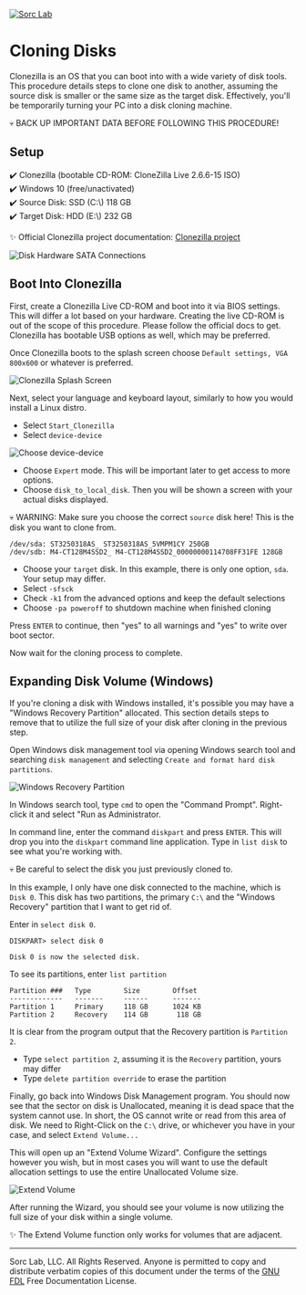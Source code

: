 [![Sorc Lab](/SorcLabLogo_White.png)](https://sorc-lab.github.io/)

# Cloning Disks
Clonezilla is an OS that you can boot into with a wide variety of disk tools. This procedure details steps to clone one
disk to another, assuming the source disk is smaller or the same size as the target disk. Effectively, you'll be
temporarily turning your PC into a disk cloning machine.

:skull: BACK UP IMPORTANT DATA BEFORE FOLLOWING THIS PROCEDURE!


## Setup
:heavy_check_mark: Clonezilla (bootable CD-ROM: CloneZilla Live 2.6.6-15 ISO)\
:heavy_check_mark: Windows 10 (free/unactivated)\
:heavy_check_mark: Source Disk: SSD (C:\\) 118 GB\
:heavy_check_mark: Target Disk: HDD (E:\\) 232 GB

:sparkles: Official Clonezilla project documentation:
[Clonezilla project](https://clonezilla.org/show-live-doc-content.php?topic=clonezilla-live/doc/03_Disk_to_disk_clone)

![Disk Hardware SATA Connections](/blog/assets/cloning-disks/cloning-disks-setup.jpg)


## Boot Into Clonezilla
First, create a Clonezilla Live CD-ROM and boot into it via BIOS settings. This will differ a lot based on your hardware.
Creating the live CD-ROM is out of the scope of this procedure. Please follow the official docs to get. Clonezilla has
bootable USB options as well, which may be preferred.

Once Clonezilla boots to the splash screen choose `Default settings, VGA 800x600` or whatever is preferred.

![Clonezilla Splash Screen](/blog/assets/cloning-disks/ocs-01-bootmenu.png)

Next, select your language and keyboard layout, similarly to how you would install a Linux distro.
- Select `Start_Clonezilla`
- Select `device-device`

![Choose device-device](/blog/assets/cloning-disks/ocs-05-2-device-device-clone.png)

- Choose `Expert` mode. This will be important later to get access to more options.
- Choose `disk_to_local_disk`. Then you will be shown a screen with your actual disks displayed.

:skull: WARNING: Make sure you choose the correct `source` disk here! This is the disk you want to clone from.

```
/dev/sda: ST3250318AS_ ST3250318AS_5VMPM1CY 250GB
/dev/sdb: M4-CT128M4SSD2_ M4-CT128M4SSD2_00000000114708FF31FE 128GB
```

- Choose your `target` disk. In this example, there is only one option, `sda`. Your setup may differ.
- Select `-sfsck`
- Check `-k1` from the advanced options and keep the default selections
- Choose `-pa poweroff` to shutdown machine when finished cloning

Press `ENTER` to continue, then "yes" to all warnings and "yes" to write over boot sector.

Now wait for the cloning process to complete.


## Expanding Disk Volume (Windows)
If you're cloning a disk with Windows installed, it's possible you may have a "Windows Recovery Partition" allocated.
This section details steps to remove that to utilize the full size of your disk after cloning in the previous step.

Open Windows disk management tool via opening Windows search tool and searching `disk management` and selecting
`Create and format hard disk partitions`.

![Windows Recovery Partition](/blog/assets/cloning-disks/Screenshot-2022-03-08-133142.png)

In Windows search tool, type `cmd` to open the "Command Prompt". Right-click it and select "Run as Administrator.

In command line, enter the command `diskpart` and press `ENTER`. This will drop you into the `diskpart` command line
application. Type in `list disk` to see what you're working with.

:skull: Be careful to select the disk you just previously cloned to.

In this example, I only have one disk connected to the machine, which is `Disk 0`. This disk has two partitions, the
primary `C:\` and the "Windows Recovery" partition that I want to get rid of.

Enter in `select disk 0`.

```
DISKPART> select disk 0

Disk 0 is now the selected disk.
```

To see its partitions, enter `list partition`

```
Partition ###   Type        Size        Offset
-------------   -------     ------      -------
Partition 1     Primary     118 GB      1024 KB
Partition 2     Recovery    114 GB       118 GB
```

It is clear from the program output that the Recovery partition is `Partition 2`.

- Type `select partition 2`, assuming it is the `Recovery` partition, yours may differ
- Type `delete partition override` to erase the partition

Finally, go back into Windows Disk Management program. You should now see that the sector on disk is Unallocated,
meaning it is dead space that the system cannot use. In short, the OS cannot write or read from this area of disk. We
need to Right-Click on the `C:\` drive, or whichever you have in your case, and select `Extend Volume...`

This will open up an "Extend Volume Wizard". Configure the settings however you wish, but in most cases you will want to
use the default allocation settings to use the entire Unallocated Volume size.

![Extend Volume](/blog/assets/cloning-disks/Screenshot-2022-03-12-134009.png)

After running the Wizard, you should see your volume is now utilizing the full size of your disk within a single volume.

:sparkles: The Extend Volume function only works for volumes that are adjacent.

---
Sorc Lab, LLC. All Rights Reserved. Anyone is permitted to copy and distribute verbatim copies of this document under
the terms of the [GNU FDL](http://www.gnu.org/licenses/fdl.html) Free Documentation License.
